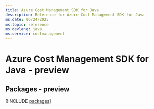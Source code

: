 ```yaml
---
title: Azure Cost Management SDK for Java
description: Reference for Azure Cost Management SDK for Java
ms.date: 06/24/2025
ms.topic: reference
ms.devlang: java
ms.service: costmanagement
---
```

# Azure Cost Management SDK for Java - preview
## Packages - preview
[!INCLUDE [packages](cost-management-index.md)]